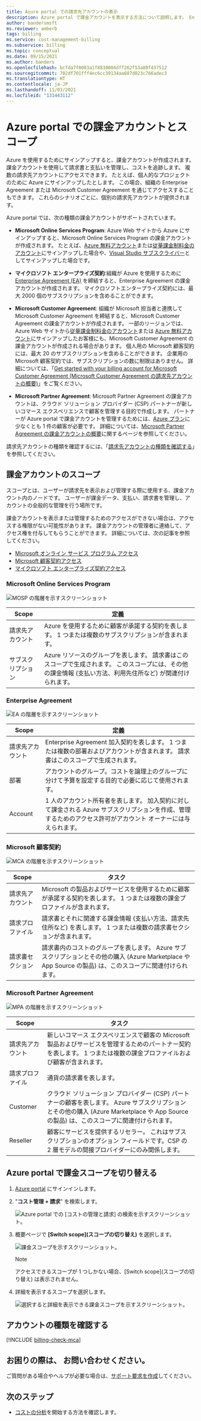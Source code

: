 ```yaml
---
title: Azure portal での請求先アカウントの表示
description: Azure portal で課金アカウントを表示する方法について説明します。 Enterprise Agreement、Microsoft 顧客契約、Microsoft Partner Agreement のスコープ情報を参照してください。
author: bandersmsft
ms.reviewer: amberb
tags: billing
ms.service: cost-management-billing
ms.subservice: billing
ms.topic: conceptual
ms.date: 09/15/2021
ms.author: banders
ms.openlocfilehash: bcfda7f0083a1f8838004dff262f53a80f437512
ms.sourcegitcommit: 702df701fff4ec6cc39134aa607d023c766adec3
ms.translationtype: HT
ms.contentlocale: ja-JP
ms.lasthandoff: 11/03/2021
ms.locfileid: "131443112"
---
```

# <a name="billing-accounts-and-scopes-in-the-azure-portal"></a>Azure portal での課金アカウントとスコープ

Azure を使用するためにサインアップすると、課金アカウントが作成されます。 課金アカウントを使用して請求書と支払いを管理し、コストを追跡します。 複数の請求先アカウントにアクセスできます。 たとえば、個人的なプロジェクトのために Azure にサインアップしたとします。 この場合、組織の Enterprise Agreement または Microsoft Customer Agreement を通じてアクセスすることもできます。 これらのシナリオごとに、個別の請求先アカウントが提供されます。

Azure portal では、次の種類の課金アカウントがサポートされています。

- **Microsoft Online Services Program**: Azure Web サイトから Azure にサインアップすると、Microsoft Online Services Program の課金アカウントが作成されます。 たとえば、[Azure 無料アカウント](https://azure.microsoft.com/offers/ms-azr-0044p/)または[従量課金制料金のアカウント](https://azure.microsoft.com/offers/ms-azr-0003p/)にサインアップした場合や、[Visual Studio サブスクライバー](https://azure.microsoft.com/pricing/member-offers/credit-for-visual-studio-subscribers/)としてサインアップした場合です。

- **マイクロソフト エンタープライズ契約**:組織が Azure を使用するために [Enterprise Agreement (EA)](https://azure.microsoft.com/pricing/enterprise-agreement/) を締結すると、Enterprise Agreement の課金アカウントが作成されます。 マイクロソフトエンタープライズ契約には、最大 2000 個のサブスクリプションを含めることができます。

- **Microsoft Customer Agreement**: 組織が Microsoft 担当者と連携して Microsoft Customer Agreement を締結すると、Microsoft Customer Agreement の課金アカウントが作成されます。 一部のリージョンでは、Azure Web サイトから[従量課金制料金のアカウント](https://azure.microsoft.com/offers/ms-azr-0003p/)または [Azure 無料アカウント](https://azure.microsoft.com/offers/ms-azr-0044p/)にサインアップしたお客様にも、Microsoft Customer Agreement の課金アカウントが作成される場合があります。 個人用の Microsoft 顧客契約には、最大 20 のサブスクリプションを含めることができます。 企業用の Microsoft 顧客契約では、サブスクリプションの数に制限はありません。 詳細については、「[Get started with your billing account for Microsoft Customer Agreement (Microsoft Customer Agreement の請求先アカウントの概要)](../understand/mca-overview.md)」をご覧ください。

- **Microsoft Partner Agreement**: Microsoft Partner Agreement の課金アカウントは、クラウド ソリューション プロバイダー (CSP) パートナーが新しいコマース エクスペリエンスで顧客を管理する目的で作成します。 パートナーが Azure portal で課金アカウントを管理するためには、[Azure プラン](/partner-center/purchase-azure-plan)に少なくとも 1 件の顧客が必要です。 詳細については、[Microsoft Partner Agreement の課金アカウントの概要](../understand/mpa-overview.md)に関するページを参照してください。

請求先アカウントの種類を確認するには、「[請求先アカウントの種類を確認する](#check-the-type-of-your-account)」を参照してください。

## <a name="scopes-for-billing-accounts"></a>課金アカウントのスコープ
スコープとは、ユーザーが請求先を表示および管理する際に使用する、課金アカウント内のノードです。 ユーザーが課金データ、支払い、請求書を管理し、アカウントの全般的な管理を行う場所です。

課金アカウントを表示または管理するためのアクセスができない場合は、アクセスする権限がない可能性があります。 課金アカウントの管理者に連絡して、アクセス権を付与してもらうことができます。 詳細については、次の記事を参照してください。

- [Microsoft オンライン サービス プログラム アクセス](manage-billing-access.md)
- [Microsoft 顧客契約アクセス](understand-mca-roles.md)
- [マイクロソフト エンタープライズ契約アクセス](understand-ea-roles.md)

### <a name="microsoft-online-services-program"></a>Microsoft Online Services Program

![MOSP の階層を示すスクリーンショット](./media/view-all-accounts/mosp-hierarchy.png)

|Scope  |定義  |
|---------|---------|
|請求先アカウント     | Azure を使用するために顧客が承諾する契約を表します。 1 つまたは複数のサブスクリプションが含まれます。  |
|サブスクリプション     |  Azure リソースのグループを表します。 請求書はこのスコープで生成されます。 このスコープには、その他の課金情報 (支払い方法、利用先住所など) が関連付けられます。|

### <a name="enterprise-agreement"></a>Enterprise Agreement

![EA の階層を示すスクリーンショット](./media/view-all-accounts/ea-hierarchy.png)

|Scope  |定義  |
|---------|---------|
|請求先アカウント    | Enterprise Agreement 加入契約を表します。 1 つまたは複数の部署およびアカウントが含まれます。 請求書はこのスコープで生成されます。 |
|部署     |  アカウントのグループ。コストを論理上のグループに分けて予算を設定する目的で必要に応じて使用されます。     |
|Account     |  1 人のアカウント所有者を表します。 加入契約に対して課金される Azure サブスクリプションを作成、管理するためのアクセス許可がアカウント オーナーには与えられます。 |

### <a name="microsoft-customer-agreement"></a>Microsoft 顧客契約

![MCA の階層を示すスクリーンショット](./media/view-all-accounts/mca-hierarchy.png)

|Scope  |タスク  |
|---------|---------|
|請求先アカウント     |   Microsoft の製品およびサービスを使用するために顧客が承諾する契約を表します。 1 つまたは複数の課金プロファイルが含まれます。 |
|請求プロファイル     |   請求書とそれに関連する課金情報 (支払い方法、請求先住所など) を表します。 1 つまたは複数の請求書セクションが含まれます。 |
|請求書セクション     |   請求書内のコストのグループを表します。 Azure サブスクリプションとその他の購入 (Azure Marketplace や App Source の製品) は、このスコープに関連付けられます。    |

### <a name="microsoft-partner-agreement"></a>Microsoft Partner Agreement

![MPA の階層を示すスクリーンショット](./media/view-all-accounts/mpa-hierarchy.png)

|Scope  |タスク  |
|---------|---------|
|請求先アカウント     |   新しいコマース エクスペリエンスで顧客の Microsoft 製品およびサービスを管理するためのパートナー契約を表します。 1 つまたは複数の課金プロファイルおよび顧客が含まれます。   |
|請求プロファイル     |   通貨の請求書を表します。     |
|Customer    |   クラウド ソリューション プロバイダー (CSP) パートナーの顧客を表します。  Azure サブスクリプションとその他の購入 (Azure Marketplace や App Source の製品) は、このスコープに関連付けられます。  |
|Reseller    |   顧客にサービスを提供するリセラー。 これはサブスクリプションのオプション フィールドです。CSP の 2 層モデルの間接プロバイダーにのみ関係します。     |

## <a name="switch-billing-scope-in-the-azure-portal"></a>Azure portal で課金スコープを切り替える

1. [Azure portal](https://portal.azure.com) にサインインします。

2. "**コスト管理 + 請求**" を検索します。

   ![Azure portal での [コストの管理と請求] の検索を示すスクリーンショット。](./media/view-all-accounts/billing-search-cost-management-billing.png)

3. 概要ページで **[Switch scope]\(スコープの切り替え\)** を選択します。

   ![課金スコープを示すスクリーンショット。](./media/view-all-accounts/overview-select-scopes.png)

   > [!Note]
    >
    > アクセスできるスコープが 1 つしかない場合、[Switch scope]\(スコープの切り替え\) は表示されません。

4. 詳細を表示するスコープを選択します。

   ![選択すると詳細を表示できる課金スコープを示すスクリーンショット。](./media/view-all-accounts/list-of-scopes.png)

## <a name="check-the-type-of-your-account"></a>アカウントの種類を確認する
[!INCLUDE [billing-check-mca](../../../includes/billing-check-account-type.md)]

## <a name="need-help-contact-us"></a>お困りの際は、 お問い合わせください。

ご質問がある場合やヘルプが必要な場合は、[サポート要求を作成](https://go.microsoft.com/fwlink/?linkid=2083458)してください。

## <a name="next-steps"></a>次のステップ
- [コストの分析](../costs/quick-acm-cost-analysis.md)を開始する方法を確認します。